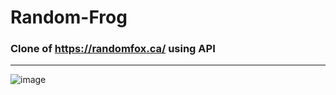 # Random-Frog
### Clone of https://randomfox.ca/ using API

-------------------------------------------

![image](https://user-images.githubusercontent.com/50515418/178717208-d7e84fbd-348b-4ff1-b951-5806cd4c6110.png)
